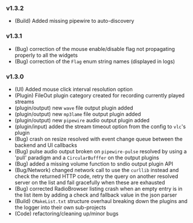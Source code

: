### v1.3.2

- (Build) Added missing pipewire to auto-discovery

### v1.3.1

- (Bug) correction of the mouse enable/disable flag not propagating properly to all the widgets 
- (Bug) correction of the `Flag` enum string names (displayed in logs)

### v1.3.0

- (UI) Added mouse click interval resolution option
- (Plugin) FileOut plugin category created for recording currently played streams
- (plugin/output) new `wave` file output plugin added
- (plugin/output) new `mp3lame` file output plugin added
- (plugin/output) new `pipewire` audio output plugin added
- (plugin/input) added the stream timeout option from the config to `vlc`'s plugin
- (Bug) crash on resize resolved with event change queue between the backend and UI callbacks
- (Bug) pulse audio output broken on `pipewire-pulse` resolved by using a 'pull' paradigm and a `CircularBufffer` on the output plugins
- (Bug) added a missing volume function to sndio output plugin API
- (Bug/Network) changed network call to use the `curllib` instead and check the returned HTTP code, retry the query on another resolved server on the list and fail gracefully when these are exhausted
- (Bug) corrected RadioBrowser listing crash when an empty entry is in the list item by adding a check and fallback value in the json parser
- (Build) `CMakeList.txt` structure overhaul breaking down the plugins and the logger into their own sub-projects
- (Code) refactoring/cleaning up/minor bugs

